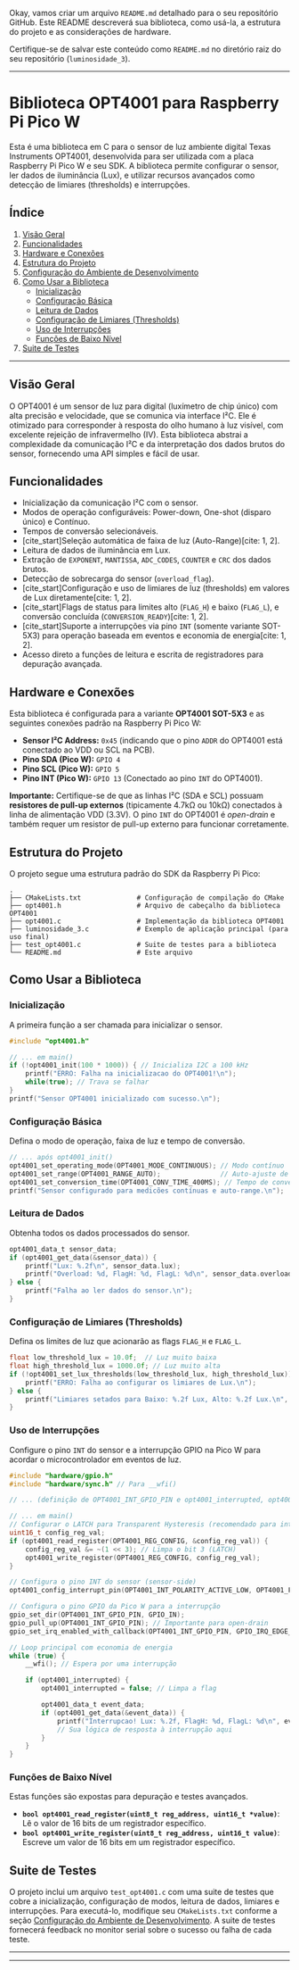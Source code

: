 Okay, vamos criar um arquivo `README.md` detalhado para o seu repositório GitHub. Este README descreverá sua biblioteca, como usá-la, a estrutura do projeto e as considerações de hardware.

Certifique-se de salvar este conteúdo como `README.md` no diretório raiz do seu repositório (`luminosidade_3`).

-----

# Biblioteca OPT4001 para Raspberry Pi Pico W

Esta é uma biblioteca em C para o sensor de luz ambiente digital Texas Instruments OPT4001, desenvolvida para ser utilizada com a placa Raspberry Pi Pico W e seu SDK. A biblioteca permite configurar o sensor, ler dados de iluminância (Lux), e utilizar recursos avançados como detecção de limiares (thresholds) e interrupções.

## Índice

1.  [Visão Geral](https://www.google.com/search?q=%23vis%C3%A3o-geral)
2.  [Funcionalidades](https://www.google.com/search?q=%23funcionalidades)
3.  [Hardware e Conexões](https://www.google.com/search?q=%23hardware-e-conex%C3%B5es)
4.  [Estrutura do Projeto](https://www.google.com/search?q=%23estrutura-do-projeto)
5.  [Configuração do Ambiente de Desenvolvimento](https://www.google.com/search?q=%23configura%C3%A7%C3%A3o-do-ambiente-de-desenvolvimento)
6.  [Como Usar a Biblioteca](https://www.google.com/search?q=%23como-usar-a-biblioteca)
      * [Inicialização](https://www.google.com/search?q=%23inicializa%C3%A7%C3%A3o)
      * [Configuração Básica](https://www.google.com/search?q=%23configura%C3%A7%C3%A3o-b%C3%A1sica)
      * [Leitura de Dados](https://www.google.com/search?q=%23leitura-de-dados)
      * [Configuração de Limiares (Thresholds)](https://www.google.com/search?q=%23configura%C3%A7%C3%A3o-de-limiares-thresholds)
      * [Uso de Interrupções](https://www.google.com/search?q=%23uso-de-interrup%C3%A7%C3%B5es)
      * [Funções de Baixo Nível](https://www.google.com/search?q=%23fun%C3%A7%C3%B5es-de-baixo-n%C3%ADvel)
7.  [Suite de Testes](https://www.google.com/search?q=%23suite-de-testes)

-----

## Visão Geral

O OPT4001 é um sensor de luz para digital (luxímetro de chip único) com alta precisão e velocidade, que se comunica via interface I²C. Ele é otimizado para corresponder à resposta do olho humano à luz visível, com excelente rejeição de infravermelho (IV). Esta biblioteca abstrai a complexidade da comunicação I²C e da interpretação dos dados brutos do sensor, fornecendo uma API simples e fácil de usar.

## Funcionalidades

  * Inicialização da comunicação I²C com o sensor.
  * Modos de operação configuráveis: Power-down, One-shot (disparo único) e Contínuo.
  * Tempos de conversão selecionáveis.
  * [cite\_start]Seleção automática de faixa de luz (Auto-Range)[cite: 1, 2].
  * Leitura de dados de iluminância em Lux.
  * Extração de `EXPONENT`, `MANTISSA`, `ADC_CODES`, `COUNTER` e `CRC` dos dados brutos.
  * Detecção de sobrecarga do sensor (`overload_flag`).
  * [cite\_start]Configuração e uso de limiares de luz (thresholds) em valores de Lux diretamente[cite: 1, 2].
  * [cite\_start]Flags de status para limites alto (`FLAG_H`) e baixo (`FLAG_L`), e conversão concluída (`CONVERSION_READY`)[cite: 1, 2].
  * [cite\_start]Suporte a interrupções via pino `INT` (somente variante SOT-5X3) para operação baseada em eventos e economia de energia[cite: 1, 2].
  * Acesso direto a funções de leitura e escrita de registradores para depuração avançada.

## Hardware e Conexões

Esta biblioteca é configurada para a variante **OPT4001 SOT-5X3** e as seguintes conexões padrão na Raspberry Pi Pico W:

  * **Sensor I²C Address:** `0x45` (indicando que o pino `ADDR` do OPT4001 está conectado ao VDD ou SCL na PCB).
  * **Pino SDA (Pico W):** `GPIO 4`
  * **Pino SCL (Pico W):** `GPIO 5`
  * **Pino INT (Pico W):** `GPIO 13` (Conectado ao pino `INT` do OPT4001).

**Importante:** Certifique-se de que as linhas I²C (SDA e SCL) possuam **resistores de pull-up externos** (tipicamente 4.7kΩ ou 10kΩ) conectados à linha de alimentação VDD (3.3V). O pino `INT` do OPT4001 é *open-drain* e também requer um resistor de pull-up externo para funcionar corretamente.

## Estrutura do Projeto

O projeto segue uma estrutura padrão do SDK da Raspberry Pi Pico:

```
.
├── CMakeLists.txt              # Configuração de compilação do CMake
├── opt4001.h                   # Arquivo de cabeçalho da biblioteca OPT4001
├── opt4001.c                   # Implementação da biblioteca OPT4001
├── luminosidade_3.c            # Exemplo de aplicação principal (para uso final)
├── test_opt4001.c              # Suite de testes para a biblioteca
└── README.md                   # Este arquivo
```

## Como Usar a Biblioteca

### Inicialização

A primeira função a ser chamada para inicializar o sensor.

```c
#include "opt4001.h"

// ... em main()
if (!opt4001_init(100 * 1000)) { // Inicializa I2C a 100 kHz
    printf("ERRO: Falha na inicializacao do OPT4001!\n");
    while(true); // Trava se falhar
}
printf("Sensor OPT4001 inicializado com sucesso.\n");
```

### Configuração Básica

Defina o modo de operação, faixa de luz e tempo de conversão.

```c
// ... após opt4001_init()
opt4001_set_operating_mode(OPT4001_MODE_CONTINUOUS); // Modo contínuo
opt4001_set_range(OPT4001_RANGE_AUTO);               // Auto-ajuste de faixa
opt4001_set_conversion_time(OPT4001_CONV_TIME_400MS); // Tempo de conversão de 400ms
printf("Sensor configurado para medicões contínuas e auto-range.\n");
```

### Leitura de Dados

Obtenha todos os dados processados do sensor.

```c
opt4001_data_t sensor_data;
if (opt4001_get_data(&sensor_data)) {
    printf("Lux: %.2f\n", sensor_data.lux);
    printf("Overload: %d, FlagH: %d, FlagL: %d\n", sensor_data.overload_flag, sensor_data.flag_h, sensor_data.flag_l);
} else {
    printf("Falha ao ler dados do sensor.\n");
}
```

### Configuração de Limiares (Thresholds)

Defina os limites de luz que acionarão as flags `FLAG_H` e `FLAG_L`.

```c
float low_threshold_lux = 10.0f;  // Luz muito baixa
float high_threshold_lux = 1000.0f; // Luz muito alta
if (!opt4001_set_lux_thresholds(low_threshold_lux, high_threshold_lux)) {
    printf("ERRO: Falha ao configurar os limiares de Lux.\n");
} else {
    printf("Limiares setados para Baixo: %.2f Lux, Alto: %.2f Lux.\n", low_threshold_lux, high_threshold_lux);
}
```

### Uso de Interrupções

Configure o pino `INT` do sensor e a interrupção GPIO na Pico W para acordar o microcontrolador em eventos de luz.

```c
#include "hardware/gpio.h"
#include "hardware/sync.h" // Para __wfi()

// ... (definição de OPT4001_INT_GPIO_PIN e opt4001_interrupted, opt4001_int_gpio_callback)

// ... em main()
// Configurar o LATCH para Transparent Hysteresis (recomendado para interrupções dinâmicas)
uint16_t config_reg_val;
if (opt4001_read_register(OPT4001_REG_CONFIG, &config_reg_val)) {
    config_reg_val &= ~(1 << 3); // Limpa o bit 3 (LATCH)
    opt4001_write_register(OPT4001_REG_CONFIG, config_reg_val);
}

// Configura o pino INT do sensor (sensor-side)
opt4001_config_interrupt_pin(OPT4001_INT_POLARITY_ACTIVE_LOW, OPT4001_FAULT_COUNT_2_FAULTS);

// Configura o pino GPIO da Pico W para a interrupção
gpio_set_dir(OPT4001_INT_GPIO_PIN, GPIO_IN);
gpio_pull_up(OPT4001_INT_GPIO_PIN); // Importante para open-drain
gpio_set_irq_enabled_with_callback(OPT4001_INT_GPIO_PIN, GPIO_IRQ_EDGE_FALL, true, &opt4001_int_gpio_callback);

// Loop principal com economia de energia
while (true) {
    __wfi(); // Espera por uma interrupção

    if (opt4001_interrupted) {
        opt4001_interrupted = false; // Limpa a flag

        opt4001_data_t event_data;
        if (opt4001_get_data(&event_data)) {
            printf("Interrupcao! Lux: %.2f, FlagH: %d, FlagL: %d\n", event_data.lux, event_data.flag_h, event_data.flag_l);
            // Sua lógica de resposta à interrupção aqui
        }
    }
}
```

### Funções de Baixo Nível

Estas funções são expostas para depuração e testes avançados.

  * **`bool opt4001_read_register(uint8_t reg_address, uint16_t *value)`**: Lê o valor de 16 bits de um registrador específico.
  * **`bool opt4001_write_register(uint8_t reg_address, uint16_t value)`**: Escreve um valor de 16 bits em um registrador específico.

## Suite de Testes

O projeto inclui um arquivo `test_opt4001.c` com uma suite de testes que cobre a inicialização, configuração de modos, leitura de dados, limiares e interrupções. Para executá-lo, modifique seu `CMakeLists.txt` conforme a seção [Configuração do Ambiente de Desenvolvimento](https://www.google.com/search?q=%23configura%C3%A7%C3%A3o-do-ambiente-de-desenvolvimento). A suite de testes fornecerá feedback no monitor serial sobre o sucesso ou falha de cada teste.

-----


-----
